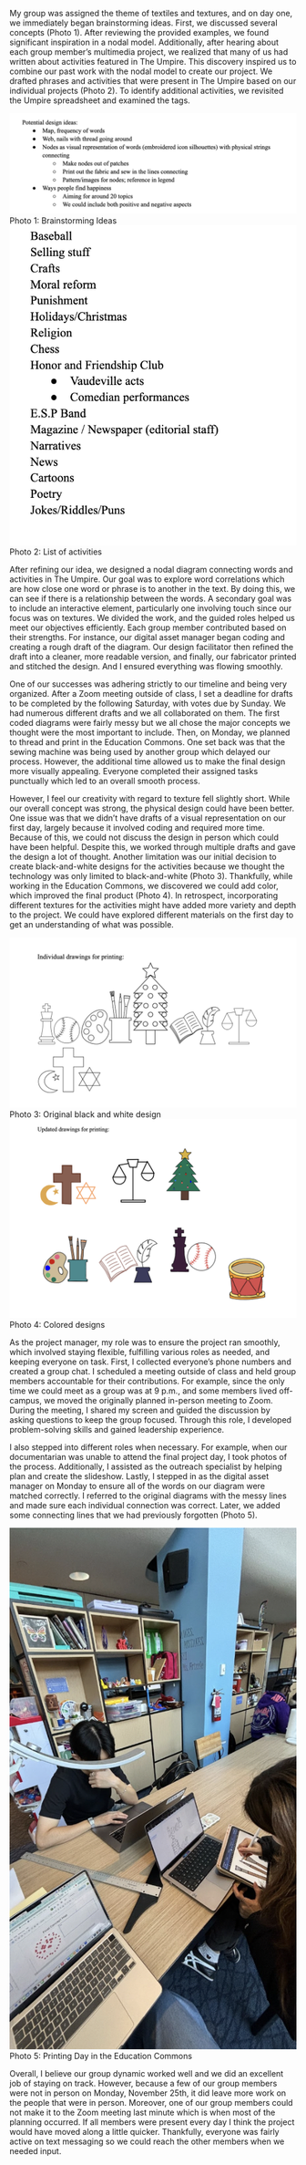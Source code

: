 My group was assigned the theme of textiles and textures, and on day one, we immediately began brainstorming ideas. First, we discussed several concepts (Photo 1). After reviewing the provided examples, we found significant inspiration in a nodal model. Additionally, after hearing about each group member’s multimedia project, we realized that many of us had written about activities featured in The Umpire. This discovery inspired us to combine our past work with the nodal model to create our project. We drafted phrases and activities that were present in The Umpire based on our individual projects (Photo 2). To identify additional activities, we revisited the Umpire spreadsheet and examined the tags.

<img src="photo1.jpg" alt="Photo 1">
Photo 1: Brainstorming Ideas 

<img src="Photo2.jpg" alt="Photo 2">
Photo 2: List of activities 


After refining our idea, we designed a nodal diagram connecting words and activities in The Umpire. Our goal was to explore word correlations which are how close one word or phrase is to another in the text. By doing this, we can see if there is a relationship between the words. A secondary goal was to include an interactive element, particularly one involving touch since our focus was on textures. We divided the work, and the guided roles helped us meet our objectives efficiently. Each group member contributed based on their strengths. For instance, our digital asset manager began coding and creating a rough draft of the diagram. Our design facilitator then refined the draft into a cleaner, more readable version, and finally, our fabricator printed and stitched the design. And I ensured everything was flowing smoothly.

One of our successes was adhering strictly to our timeline and being very organized. After a Zoom meeting outside of class, I set a deadline for drafts to be completed by the following Saturday, with votes due by Sunday. We had numerous different drafts and we all collaborated on them. The first coded diagrams were fairly messy but we all chose the major concepts we thought were the most important to include. Then, on Monday, we planned to thread and print in the Education Commons. One set back was that the sewing machine was being used by another group which delayed our process. However, the additional time allowed us to make the final design more visually appealing. Everyone completed their assigned tasks punctually which led to an overall smooth process.

However, I feel our creativity with regard to texture fell slightly short. While our overall concept was strong, the physical design could have been better. One issue was that we didn’t have drafts of a visual representation on our first day, largely because it involved coding and required more time. Because of this, we could not discuss the design in person which could have been helpful. Despite this, we worked through multiple drafts and gave the design a lot of thought. Another limitation was our initial decision to create black-and-white designs for the activities because we thought the technology was only limited to black-and-white (Photo 3). Thankfully, while working in the Education Commons, we discovered we could add color, which improved the final product (Photo 4). In retrospect, incorporating different textures for the activities might have added more variety and depth to the project. We could have explored different materials on the first day to get an understanding of what was possible. 

<img src="photo3.jpg" alt="Photo 3">
Photo 3: Original black and white design 

<img src="photo4.jpg" alt="Photo 4">
Photo 4: Colored designs

As the project manager, my role was to ensure the project ran smoothly, which involved staying flexible, fulfilling various roles as needed, and keeping everyone on task. First, I collected everyone’s phone numbers and created a group chat. I scheduled a meeting outside of class and held group members accountable for their contributions. For example, since the only time we could meet as a group was at 9 p.m., and some members lived off-campus, we moved the originally planned in-person meeting to Zoom. During the meeting, I shared my screen and guided the discussion by asking questions to keep the group focused. Through this role, I developed problem-solving skills and gained leadership experience.

I also stepped into different roles when necessary. For example, when our documentarian was unable to attend the final project day, I took photos of the process. Additionally, I assisted as the outreach specialist by helping plan and create the slideshow. Lastly, I stepped in as the digital asset manager on Monday to ensure all of the words on our diagram were matched correctly. I referred to the original diagrams with the messy lines and made sure each individual connection was correct. Later, we added some connecting lines that we had previously forgotten (Photo 5). 

<img src="photo5.jpg" alt="Photo 5">
Photo 5: Printing Day in the Education Commons

Overall, I believe our group dynamic worked well and we did an excellent job of staying on track. However, because a few of our group members were not in person on Monday, November 25th, it did leave more work on the people that were in person. Moreover, one of our group members could not make it to the Zoom meeting last minute which is when most of the planning occurred. If all members were present every day I think the project would have moved along a little quicker. Thankfully, everyone was fairly active on text messaging so we could reach the other members when we needed input. 
